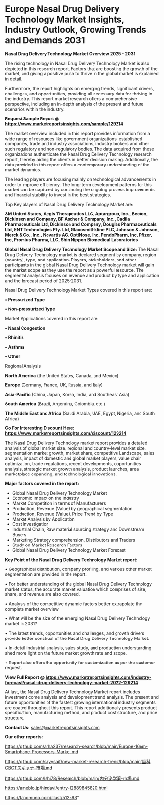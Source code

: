 # Europe Nasal Drug Delivery Technology Market Insights, Industry Outlook, Growing Trends and Demands 2031

<Strong> Nasal Drug Delivery Technology Market Overview 2025 - 2031</strong>

The rising technology in Nasal Drug Delivery Technology Market is also depicted in this research report. Factors that are boosting the growth of the market, and giving a positive push to thrive in the global market is explained in detail.

Furthermore, the report highlights on emerging trends, significant drivers, challenges, and opportunities, providing all necessary data for thriving in the industry. This report market research offers a comprehensive perspective, including an in-depth analysis of the present and future scenarios within the industry.

<strong>Request Sample Report @ <a href=https://www.marketreportsinsights.com/sample/129214>https://www.marketreportsinsights.com/sample/129214</a></strong>

The market overview included in this report provides information from a wide range of resources like government organizations, established companies, trade and industry associations, industry brokers and other such regulatory and non-regulatory bodies. The data acquired from these organizations authenticate the Nasal Drug Delivery Technology research report, thereby aiding the clients in better decision making. Additionally, the data provided in this report offers a contemporary understanding of the market dynamics.

The leading players are focusing mainly on technological advancements in order to improve efficiency. The long-term development patterns for this market can be captured by continuing the ongoing process improvements and financial stability to invest in the best strategies.

Top Key players of Nasal Drug Delivery Technology Market are:

<strong>3M United States, Aegis Therapeutics LLC, Aptargroup, Inc., Becton, Dickinson and Company, BF Ascher & Company, Inc., Cadila Pharmaceuticals Ltd, Dickinson and Company, Douglas Pharmaceuticals Ltd, ENT Technologies Pty. Ltd, Glaxosmithkline PLC, Johnson & Johnson, Merck & Co., Inc., Novartis AG, OptiNose, Inc, PendoPharm, Inc, Pfizer, Inc, Promius Pharma, LLC, Shin Nippon Biomedical Laboratories</strong>

<strong><b>Global Nasal Drug Delivery Technology Market Scope and Size:</b></strong>
The Nasal Drug Delivery Technology market is declared segment by company, region (country), type, and application. Players, stakeholders, and other participants in the global Nasal Drug Delivery Technology market will gain the market scope as they use the report as a powerful resource. The segmental analysis focuses on revenue and product by type and application and the forecast period of 2025-2031.

Nasal Drug Delivery Technology Market Types covered in this report are:

<strong>• Pressurized Type

• Non-pressurized Type</strong>

Market Applications covered in this report are:

<strong>• Nasal Congestion

• Rhinitis

• Asthma

• Other</strong> 

Regional Analysis

<strong>North America</strong> (the United States, Canada, and Mexico)

<strong>Europe</strong> (Germany, France, UK, Russia, and Italy)

<strong>Asia-Pacific</strong> (China, Japan, Korea, India, and Southeast Asia)

<strong>South America</strong> (Brazil, Argentina, Colombia, etc.)

<strong>The Middle East and Africa</strong> (Saudi Arabia, UAE, Egypt, Nigeria, and South Africa)

<strong>Go For Interesting Discount Here: <a href=https://www.marketreportsinsights.com/discount/129214>https://www.marketreportsinsights.com/discount/129214</a></strong>

The Nasal Drug Delivery Technology market report provides a detailed analysis of global market size, regional and country-level market size, segmentation market growth, market share, competitive Landscape, sales analysis, impact of domestic and global market players, value chain optimization, trade regulations, recent developments, opportunities analysis, strategic market growth analysis, product launches, area marketplace expanding, and technological innovations.

<strong><b>Major factors covered in the report:</b></strong>
<ul>
  <li>Global Nasal Drug Delivery Technology Market </li>
  <li>Economic Impact on the Industry</li>
  <li>Market Competition in terms of Manufacturers</li>
  <li>Production, Revenue (Value) by geographical segmentation</li>
  <li>Production, Revenue (Value), Price Trend by Type</li>
  <li>Market Analysis by Application</li>
  <li>Cost Investigation</li>
  <li>Industrial Chain, Raw material sourcing strategy and Downstream Buyers</li>
  <li>Marketing Strategy comprehension, Distributors and Traders</li>
  <li>Study on Market Research Factors</li>
  <li>Global Nasal Drug Delivery Technology Market Forecast</li>
</ul>

<strong><b>Key Point of the Nasal Drug Delivery Technology Market report:</b></strong>

• Geographical distribution, company profiling, and various other market segmentation are provided in the report.

• For better understanding of the global Nasal Drug Delivery Technology market status, the accurate market valuation which comprises of size, share, and revenue are also covered.

• Analysis of the competitive dynamic factors better extrapolate the complete market overview

• What will be the size of the emerging Nasal Drug Delivery Technology market in 2031?

• The latest trends, opportunities and challenges, and growth drivers provide better construal of the Nasal Drug Delivery Technology Market.

• In-detail industrial analysis, sales study, and production understanding shed more light on the future market growth rate and scope.

• Report also offers the opportunity for customization as per the customer request.

<strong><b>View Full Report @ <a href=https://www.marketreportsinsights.com/industry-forecast/nasal-drug-delivery-technology-market-2022-129214>https://www.marketreportsinsights.com/industry-forecast/nasal-drug-delivery-technology-market-2022-129214</a></b></strong>


At last, the Nasal Drug Delivery Technology Market report includes investment come analysis and development trend analysis. The present and future opportunities of the fastest growing international industry segments are coated throughout this report. This report additionally presents product specification, manufacturing method, and product cost structure, and price structure.

<strong>Contact Us:</strong>
sales@marketreportsinsights.com

<strong>Our other reports:</strong>

<a href=https://github.com/arha237/research-search/blob/main/Europe-16nm-Smartphone-Processors-Market.md>https://github.com/arha237/research-search/blob/main/Europe-16nm-Smartphone-Processors-Market.md</a>

<a href=https://github.com/sayysaif/new-market-research-trend/blob/main/歯科CBCTスキャナ-市場.md>https://github.com/sayysaif/new-market-research-trend/blob/main/歯科CBCTスキャナ-市場.md</a>

<a href=https://github.com/Ishi78/Research/blob/main/内分泌学薬-市場.md>https://github.com/Ishi78/Research/blob/main/内分泌学薬-市場.md</a>

<a href=https://ameblo.jp/hindavi/entry-12889845820.html>https://ameblo.jp/hindavi/entry-12889845820.html</a>

<a href=https://tanomuno.com/illust/512593>https://tanomuno.com/illust/512593</a>"
